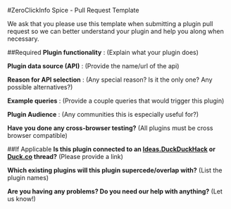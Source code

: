 #ZeroClickInfo Spice - Pull Request Template

We ask that you please use this template when submitting a plugin pull request so we can better understand your plugin and help you along when necessary.

##Required
**Plugin functionality** :
(Explain what your plugin does)

**Plugin data source (API)** :
(Provide the name/url of the api)

**Reason for API selection** :
(Any special reason? Is it the only one? Any possible alternatives?)

**Example queries** :
(Provide a couple queries that would trigger this plugin)

**Plugin Audience** :
(Any communities this is especially useful for?)

**Have you done any cross-browser testing?**
(All plugins must be cross browser compatible)


##If Applicable
**Is this plugin connected to an [Ideas.DuckDuckHack](https://duckduckhack.uservoice.com/forums/5168-ideas-for-duckduckgo-instant-answer-plugins) or [Duck.co](http://duck.co/) thread?**
(Please provide a link)

**Which existing plugins will this plugin supercede/overlap with?**
(List the plugin names) 

**Are you having any problems? Do you need our help with anything?**
(Let us know!)
